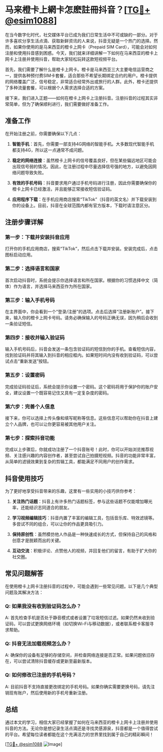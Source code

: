 # 马来橙卡上網卡怎麽註冊抖音？[[TG💪+ @esim1088](https://t.me/s/esim1088)]

在当今数字化时代，社交媒体平台已成为我们日常生活中不可或缺的一部分。对于许多喜欢分享生活点滴、获取新鲜资讯的人来说，抖音无疑是一个热门的选择。然而，如果你使用的是马来西亚的橙卡上网卡（Prepaid SIM Card），可能会对如何注册和使用抖音感到困惑。今天，我们就来详细讲解一下如何在马来西亚的橙卡上网卡上注册并使用抖音，帮助大家轻松玩转这款短视频平台。

首先，我们需要了解什么是橙卡上网卡。橙卡是马来西亚三大主要电信运营商之一，提供各种预付费SIM卡套餐，适合那些不希望长期绑定合约的用户。橙卡提供的网络覆盖广泛，信号稳定，非常适合经常外出或旅行的人群。此外，橙卡还提供了多种流量套餐，可以根据个人需求选择合适的方案。

接下来，我们进入正题——如何在橙卡上网卡上注册抖音。注册抖音的过程其实非常简单，但为了确保顺利进行，我们需要做好准备工作。

## 准备工作

在开始注册之前，你需要确保以下几点：

1. **智能手机**：首先，你需要一部支持4G网络的智能手机。大多数现代智能手机都支持4G，所以这一点通常不成问题。
   
2. **稳定的网络连接**：虽然橙卡上网卡的信号覆盖良好，但在某些偏远地区可能会出现信号弱的情况。因此，在注册过程中尽量选择信号强的地方，以避免因网络问题导致失败。

3. **有效的手机号码**：抖音要求用户通过手机号码进行注册，因此你需要确保你的橙卡上网卡已经激活，并且能够正常接收短信验证码。

4. **应用程序下载**：在手机应用商店搜索“TikTok”（抖音的英文名）并下载安装到你的设备上。目前，抖音在全球范围内都有官方版本，下载时请注意区分。

## 注册步骤详解

### 第一步：下载并安装抖音应用

打开你的手机应用商店，搜索“TikTok”，然后点击下载并安装。安装完成后，点击图标启动应用。

### 第二步：选择语言和国家

首次启动抖音时，系统会提示你选择语言和所在国家。根据你的习惯选择中文（简体）作为语言，并选择马来西亚作为所在国家。

### 第三步：输入手机号码

在主界面中，你会看到一个“登录/注册”的选项。点击后选择“注册新账户”。接下来，输入你的橙卡上网卡号码。请务必确保输入的号码正确无误，因为稍后会收到一条验证短信。

### 第四步：接收并输入验证码

输入手机号码后，抖音会发送一条包含验证码的短信到你的手机。查看短信内容，找到验证码并将其输入到抖音的相应框内。如果短时间内没有收到验证码，可以尝试点击“重新发送”按钮。

### 第五步：设置密码

完成验证码验证后，系统会提示你设置一个密码。这个密码将用于保护你的账户安全，建议设置一个既容易记住又具有一定复杂度的密码。

### 第六步：完善个人信息

接下来，你可以选择上传头像和填写昵称等信息。这些信息可以帮助你在抖音上建立个人品牌，也可以让你更容易被其他用户关注。

### 第七步：探索抖音功能

完成以上步骤后，你就成功注册了一个抖音账号！此时，你可以开始浏览推荐视频、关注感兴趣的内容创作者，甚至尝试自己拍摄短视频。抖音的功能非常丰富，从简单的滤镜效果到复杂的剪辑工具，都能满足不同用户的创作需求。

## 抖音使用技巧

为了更好地享受抖音带来的乐趣，这里有一些实用的小技巧供你参考：

1. **关注热门话题**：抖音上有许多热门话题标签，参与这些话题不仅能增加曝光率，还能结识志同道合的朋友。

2. **学习视频编辑技巧**：抖音内置了丰富的编辑工具，包括音乐库、特效滤镜等。多尝试不同的组合，可以让你的作品更具吸引力。

3. **保持原创性**：虽然模仿他人作品是一种快速成长的方式，但保持自己的风格和创意才是脱颖而出的关键。

4. **互动交流**：积极评论、点赞他人的视频，并回复他们的留言，有助于扩大你的社交圈。

## 常见问题解答

在使用橙卡上网卡注册抖音的过程中，可能会遇到一些常见问题。以下是几个典型问题及其解决方法：

### Q: 如果我没有收到验证码怎么办？

A: 首先检查手机是否处于静音模式或者设置了垃圾短信过滤。如果仍然未收到验证码，可以尝试更换网络环境（如切换Wi-Fi与移动数据），或者联系橙卡客服寻求帮助。

### Q: 抖音无法加载视频怎么办？

A: 确保你的设备有足够的存储空间，并检查网络连接是否正常。如果问题依旧存在，可以尝试清除抖音缓存或更新至最新版本。

### Q: 如何修改已注册的手机号码？

A: 目前抖音不支持直接更改绑定的手机号码。如果你确实需要更换号码，请先注销现有账户，然后使用新的手机号重新注册。

## 总结

通过本文的学习，相信大家已经掌握了如何在马来西亚的橙卡上网卡上注册并使用抖音的方法。无论你是想记录生活点滴还是寻找灵感源泉，抖音都是一个值得尝试的平台。希望每位读者都能在这个充满活力的世界里找到属于自己的精彩瞬间！

[[TG💪+ @esim1088](https://t.me/s/esim1088) ![Image](https://i.postimg.cc/4NQfJmqS/Snipaste-2025-05-13-00-14-12.png)]